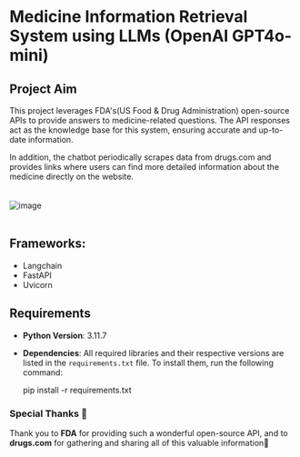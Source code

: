 # Medicine Information Retrieval System using LLMs (OpenAI GPT4o-mini)

## Project Aim  
This project leverages FDA's(US Food & Drug Administration) open-source APIs to provide answers to medicine-related questions. The API responses act as the knowledge base for this system, ensuring accurate and up-to-date information.  

In addition, the chatbot periodically scrapes data from drugs.com and provides links where users can find more detailed information about the medicine directly on the website.
</br></br></br>
![image](https://github.com/user-attachments/assets/b959fa41-cc7a-4e19-a96d-fa269efedcaa)
</br></br>

## Frameworks:
* Langchain
* FastAPI
* Uvicorn

## Requirements  
- **Python Version**: 3.11.7  
- **Dependencies**: All required libraries and their respective versions are listed in the `requirements.txt` file. To install them, run the following command:  

  pip install -r requirements.txt


### Special Thanks 🙏
Thank you to **FDA** for providing such a wonderful open-source API, and to **drugs.com** for gathering and sharing all of this valuable information💊
